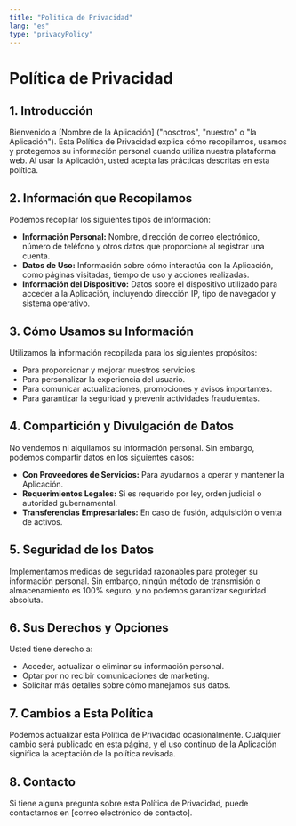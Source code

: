 ```yaml
---
title: "Politica de Privacidad"
lang: "es"
type: "privacyPolicy"
---
```


# Política de Privacidad

## 1. Introducción
Bienvenido a [Nombre de la Aplicación] ("nosotros", "nuestro" o "la Aplicación"). Esta Política de Privacidad explica cómo recopilamos, usamos y protegemos su información personal cuando utiliza nuestra plataforma web. Al usar la Aplicación, usted acepta las prácticas descritas en esta política.

## 2. Información que Recopilamos
Podemos recopilar los siguientes tipos de información:
- **Información Personal:** Nombre, dirección de correo electrónico, número de teléfono y otros datos que proporcione al registrar una cuenta.
- **Datos de Uso:** Información sobre cómo interactúa con la Aplicación, como páginas visitadas, tiempo de uso y acciones realizadas.
- **Información del Dispositivo:** Datos sobre el dispositivo utilizado para acceder a la Aplicación, incluyendo dirección IP, tipo de navegador y sistema operativo.

## 3. Cómo Usamos su Información
Utilizamos la información recopilada para los siguientes propósitos:
- Para proporcionar y mejorar nuestros servicios.
- Para personalizar la experiencia del usuario.
- Para comunicar actualizaciones, promociones y avisos importantes.
- Para garantizar la seguridad y prevenir actividades fraudulentas.

## 4. Compartición y Divulgación de Datos
No vendemos ni alquilamos su información personal. Sin embargo, podemos compartir datos en los siguientes casos:
- **Con Proveedores de Servicios:** Para ayudarnos a operar y mantener la Aplicación.
- **Requerimientos Legales:** Si es requerido por ley, orden judicial o autoridad gubernamental.
- **Transferencias Empresariales:** En caso de fusión, adquisición o venta de activos.

## 5. Seguridad de los Datos
Implementamos medidas de seguridad razonables para proteger su información personal. Sin embargo, ningún método de transmisión o almacenamiento es 100% seguro, y no podemos garantizar seguridad absoluta.

## 6. Sus Derechos y Opciones
Usted tiene derecho a:
- Acceder, actualizar o eliminar su información personal.
- Optar por no recibir comunicaciones de marketing.
- Solicitar más detalles sobre cómo manejamos sus datos.

## 7. Cambios a Esta Política
Podemos actualizar esta Política de Privacidad ocasionalmente. Cualquier cambio será publicado en esta página, y el uso continuo de la Aplicación significa la aceptación de la política revisada.

## 8. Contacto
Si tiene alguna pregunta sobre esta Política de Privacidad, puede contactarnos en [correo electrónico de contacto].

